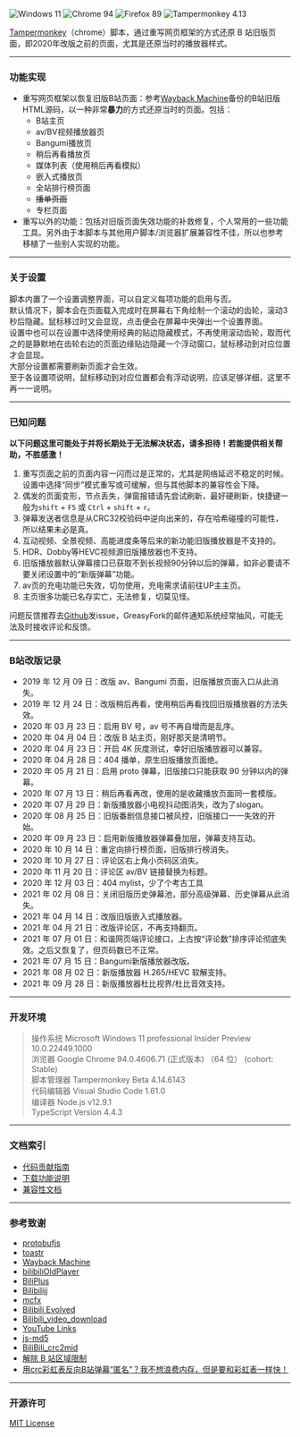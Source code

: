 ![Windows 11](https://img.shields.io/badge/Microsoft_Windows_11-pass-green.svg?longCache=true) ![Chrome 94](https://img.shields.io/badge/Google_Chrome_94-pass-green.svg?longCache=true) ![Firefox 89](https://img.shields.io/badge/Mozilla_Firefox_89-pass-green.svg?longCache=true) ![Tampermonkey 4.13](https://img.shields.io/badge/Tampermonkey_4.14-pass-green.svg?longCache=true)

[Tampermonkey](https://www.tampermonkey.net/)（chrome）脚本，通过重写网页框架的方式还原 B 站旧版页面，即2020年改版之前的页面，尤其是还原当时的播放器样式。  


---
### 功能实现
- 重写网页框架以恢复旧版B站页面：参考[Wayback Machine](https://archive.org/web/)备份的B站旧版HTML源码，以一种非常**暴力**的方式还原当时的页面。包括：
  - B站主页
  - av/BV视频播放器页
  - Bangumi播放页
  - 稍后再看播放页
  - 媒体列表（使用稍后再看模拟）
  - 嵌入式播放页
  - 全站排行榜页面
  - ~~播单页面~~
  - 专栏页面
- 重写以外的功能：包括对旧版页面失效功能的补救修复，个人常用的一些功能工具。另外由于本脚本与其他用户脚本/浏览器扩展兼容性不佳，所以也参考移植了一些别人实现的功能。

---
### 关于设置
脚本内置了一个设置调整界面，可以自定义每项功能的启用与否。  
默认情况下，脚本会在页面载入完成时在屏幕右下角绘制一个滚动的齿轮，滚动3秒后隐藏。鼠标移过时又会显现，点击便会在屏幕中央弹出一个设置界面。  
设置中也可以在设置中选择使用经典的贴边隐藏模式，不再使用滚动齿轮，取而代之的是静默地在齿轮右边的页面边缘贴边隐藏一个浮动窗口，鼠标移动到对应位置才会显现。  
大部分设置都需要刷新页面才会生效。  
至于各设置项说明，鼠标移动到对应位置都会有浮动说明，应该足够详细，这里不再一一说明。

---
### 已知问题
**以下问题这里可能处于并将长期处于无法解决状态，请多担待！若能提供相关帮助，不胜感激！**
1. 重写页面之前的页面内容一闪而过是正常的，尤其是网络延迟不稳定的时候。设置中选择“同步”模式重写或可缓解，但与其他脚本的兼容性会下降。
2. 偶发的页面变形，节点丢失，弹窗报错请先尝试刷新，最好硬刷新，快捷键一般为`shift` + `F5` 或 `Ctrl` + `shift` + `r`。
3. 弹幕发送者信息是从CRC32校验码中逆向出来的，存在哈希碰撞的可能性，所以结果未必是真。
4. 互动视频、全景视频、高能进度条等后来的新功能旧版播放器是不支持的。
5. HDR、Dobby等HEVC视频源旧版播放器也不支持。
6. 旧版播放器默认弹幕接口已获取不到长视频90分钟以后的弹幕，如非必要请不要关闭设置中的“新版弹幕”功能。
7. av页的充电功能已失效，切勿使用，充电需求请前往UP主主页。
8. 主页很多功能已名存实亡，无法修复，切莫见怪。

问题反馈推荐去[Github](https://github.com/MotooriKashin/Bilibili-Old)发issue，GreasyFork的邮件通知系统经常抽风，可能无法及时接收评论和反馈。

---
### B站改版记录
- 2019 年 12 月 09 日：改版 av、Bangumi 页面，旧版播放页面入口从此消失。
- 2019 年 12 月 24 日：改版稍后再看，使用稍后再看找回旧版播放器的方法失效。
- 2020 年 03 月 23 日：启用 BV 号，av 号不再自增而是乱序。
- 2020 年 04 月 04 日：改版 B 站主页，刚好那天是清明节。
- 2020 年 04 月 23 日：开启 4K 灰度测试，幸好旧版播放器可以兼容。
- 2020 年 04 月 28 日：404 播单，原生旧版播放页面绝。
- 2020 年 05 月 21 日：启用 proto 弹幕，旧版接口只能获取 90 分钟以内的弹幕。
- 2020 年 07 月 13 日：稍后再看再改，使用的是收藏播放页面同一套模版。
- 2020 年 07 月 29 日：新版播放器小电视抖动图消失，改为了slogan。
- 2020 年 08 月 25 日：旧版番剧信息接口被风控，旧版接口一一失效的开始。
- 2020 年 09 月 23 日：启用新版播放器弹幕叠加层，弹幕支持互动。
- 2020 年 10 月 14 日：重定向排行榜页面，旧版排行榜消失。
- 2020 年 10 月 27 日：评论区右上角小页码区消失。
- 2020 年 11 月 20 日：评论区 av/BV 链接替换为标题。
- 2020 年 12 月 03 日：404 mylist，少了个考古工具
- 2021 年 02 月 08 日：关闭旧版历史弹幕池，部分高级弹幕、历史弹幕从此消失。
- 2021 年 04 月 14 日：改版旧版嵌入式播放器。
- 2021 年 04 月 21 日：改版评论区，不再支持翻页。
- 2021 年 07 月 01 日：和谐网页端评论接口，上古按“评论数”排序评论彻底失效。之后又恢复了，但页码数已不正常。
- 2021 年 07 月 15 日：Bangumi新版播放器改版。
- 2021 年 08 月 02 日：新版播放器 H.265/HEVC 软解支持。
- 2021 年 09 月 28 日：新版播放器杜比视界/杜比音效支持。

---
### 开发环境
> 
> 操作系统        Microsoft Windows 11 professional Insider Preview 10.0.22449.1000  
> 浏览器          Google Chrome 94.0.4606.71 (正式版本) （64 位） (cohort: Stable)  
> 脚本管理器      Tampermonkey Beta 4.14.6143  
> 代码编辑器      Visual Studio Code 1.61.0  
> 编译器          Node.js v12.9.1  
>                TypeScript Version 4.4.3  
>

---
### 文档索引
- [代码贡献指南](https://github.com/MotooriKashin/Bilibili-Old/tree/master/doc/develop.md)
- [下载功能说明](https://github.com/MotooriKashin/Bilibili-Old/tree/master/doc/download.md)
- [兼容性文档](https://github.com/MotooriKashin/Bilibili-Old/tree/master/doc/compatibility.md)

---
### 参考致谢
- [protobufjs](https://github.com/protobufjs/protobuf.js)
- [toastr](https://github.com/CodeSeven/toastr/)
- [Wayback Machine](https://archive.org/web/)
- [bilibiliOldPlayer](https://github.com/indefined/UserScripts)
- [BiliPlus](https://www.biliplus.com/)
- [Bilibilijj](https://www.jijidown.com/)
- [mcfx](https://www.zhihu.com/question/381784377/answer/1099438784)
- [Bilibili Evolved](https://github.com/the1812/Bilibili-Evolved)
- [Bilibili_video_download](https://github.com/Henryhaohao/Bilibili_video_download)
- [YouTube Links](https://greasyfork.org/zh-CN/scripts/5566)
- [js-md5](https://github.com/emn178/js-md5)
- [BiliBili_crc2mid](https://github.com/esterTion/BiliBili_crc2mid)
- [解除 B 站区域限制](https://greasyfork.org/scripts/25718)
- [用crc彩虹表反向B站弹幕“匿名”？我不想浪费内存，但是要和彩虹表一样快！](https://moepus.oicp.net/2016/11/27/crccrack/)

--- 
### 开源许可
[MIT License](https://opensource.org/licenses/MIT)
